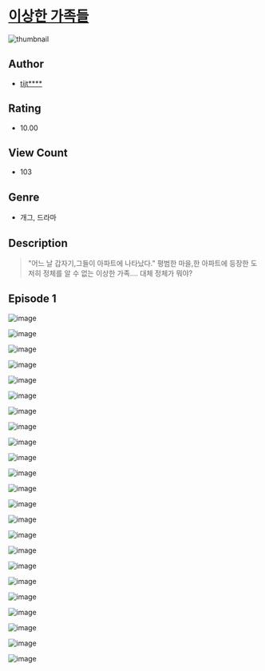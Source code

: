 # [이상한 가족들](https://comic.naver.com/challenge/list?titleId=810505)
![thumbnail](https://image-comic.pstatic.net/user_contents_data/challenge_comic/2023/05/23/upload_7076906975517762865_480x623.jpeg)

## Author
- [tijt****](https://comic.naver.com/artistTitle?id=366935)

## Rating
- 10.00

## View Count
- 103

## Genre
- 개그, 드라마

## Description
> "어느 날 갑자기,그들이 아파트에 나타났다." 평범한 마을,한 아파트에 등장한 도저히 정체를 알 수 없는 이상한 가족.... 대체 정체가 뭐야?


## Episode 1
![image](https://image-comic.pstatic.net/user_contents_data/challenge_comic/2023/05/23/366935/upload_4063989805425440306.jpeg)

![image](https://image-comic.pstatic.net/user_contents_data/challenge_comic/2023/05/23/366935/upload_3618985585386284593.jpeg)

![image](https://image-comic.pstatic.net/user_contents_data/challenge_comic/2023/05/23/366935/upload_7305174166493607993.jpeg)

![image](https://image-comic.pstatic.net/user_contents_data/challenge_comic/2023/05/23/366935/upload_3775481274256471602.jpeg)

![image](https://image-comic.pstatic.net/user_contents_data/challenge_comic/2023/05/23/366935/upload_3774407025680005425.jpeg)

![image](https://image-comic.pstatic.net/user_contents_data/challenge_comic/2023/05/23/366935/upload_7305173071360845156.jpeg)

![image](https://image-comic.pstatic.net/user_contents_data/challenge_comic/2023/05/23/366935/upload_7365744058799514979.jpeg)

![image](https://image-comic.pstatic.net/user_contents_data/challenge_comic/2023/05/23/366935/upload_4135773647629661497.jpeg)

![image](https://image-comic.pstatic.net/user_contents_data/challenge_comic/2023/05/23/366935/upload_3472891254871766834.jpeg)

![image](https://image-comic.pstatic.net/user_contents_data/challenge_comic/2023/05/23/366935/upload_7004893169563414881.jpeg)

![image](https://image-comic.pstatic.net/user_contents_data/challenge_comic/2023/05/23/366935/upload_7003434305769781554.jpeg)

![image](https://image-comic.pstatic.net/user_contents_data/challenge_comic/2023/05/23/366935/upload_4048790156666222438.jpeg)

![image](https://image-comic.pstatic.net/user_contents_data/challenge_comic/2023/05/23/366935/upload_3618705179722397285.jpeg)

![image](https://image-comic.pstatic.net/user_contents_data/challenge_comic/2023/05/23/366935/upload_4123153423132012596.jpeg)

![image](https://image-comic.pstatic.net/user_contents_data/challenge_comic/2023/05/23/366935/upload_3472611974626501433.jpeg)

![image](https://image-comic.pstatic.net/user_contents_data/challenge_comic/2023/05/23/366935/upload_7148957969029675319.jpeg)

![image](https://image-comic.pstatic.net/user_contents_data/challenge_comic/2023/05/23/366935/upload_3474025973101388641.jpeg)

![image](https://image-comic.pstatic.net/user_contents_data/challenge_comic/2023/05/23/366935/upload_4063998804207155043.jpeg)

![image](https://image-comic.pstatic.net/user_contents_data/challenge_comic/2023/05/23/366935/upload_7076956248207669090.jpeg)

![image](https://image-comic.pstatic.net/user_contents_data/challenge_comic/2023/05/23/366935/upload_7149010517937579108.jpeg)

![image](https://image-comic.pstatic.net/user_contents_data/challenge_comic/2023/05/23/366935/upload_4121468979894444385.jpeg)

![image](https://image-comic.pstatic.net/user_contents_data/challenge_comic/2023/05/23/366935/upload_7148391724839482676.jpeg)

![image](https://image-comic.pstatic.net/user_contents_data/challenge_comic/2023/05/23/366935/upload_7148113535546254129.jpeg)
